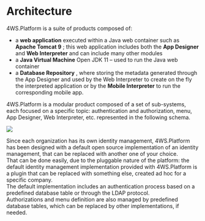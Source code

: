 # Architecture

4WS.Platform is a suite of products composed of:

* a  **web application**  executed within a Java web container such as  **Apache Tomcat 9** ; this web application includes both the  **App Designer**  and  **Web Interpreter**  and can include many other modules
* a  **Java Virtual Machine** Open JDK 11 – used to run the Java web container
* a  **Database Repository** , where storing the metadata generated through the App Designer and used by the Web Interpreter to create on the fly the interpreted application or by the  **Mobile Interpreter**  to run the corresponding mobile app.

4WS.Platform is a modular product composed of a set of sub-systems, each focused on a specific topic: authentication and authorization, menu, App Designer, Web Interpreter, etc. represented in the following schema.

![](https://github.com/4wsplatform/user-guide/tree/9616dd242a5114c844958b3511899aafdb20b2d1/assets/Schermata%202019-09-24%20alle%2021.35.57.png)

Since each organization has its own identity management, 4WS.Platform has been designed with a default open source implementation of an identity management, that can be replaced with another one of your choice.  
That can be done easily, due to the pluggable nature of the platform: the default identity management implementation provided with 4WS.Platform is a plugin that can be replaced with something else, created ad hoc for a specific company.  
The default implementation includes an authentication process based on a predefined database table or through the LDAP protocol.  
Authorizations and menu definition are also managed by predefined database tables, which can be replaced by other implementations, if needed.


